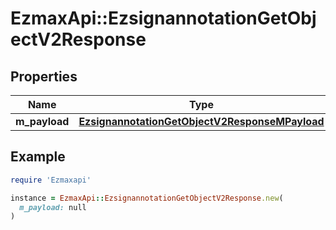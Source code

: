 # EzmaxApi::EzsignannotationGetObjectV2Response

## Properties

| Name | Type | Description | Notes |
| ---- | ---- | ----------- | ----- |
| **m_payload** | [**EzsignannotationGetObjectV2ResponseMPayload**](EzsignannotationGetObjectV2ResponseMPayload.md) |  |  |

## Example

```ruby
require 'Ezmaxapi'

instance = EzmaxApi::EzsignannotationGetObjectV2Response.new(
  m_payload: null
)
```

